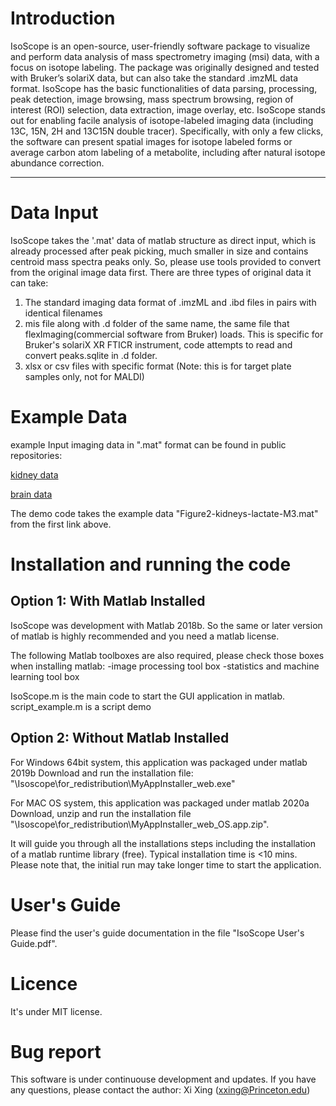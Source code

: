 # Introduction
IsoScope is an open-source, user-friendly software package to visualize and perform data analysis of mass spectrometry imaging (msi) data, with a focus on isotope labeling. The package was originally designed and tested with Bruker’s solariX data, but can also take the standard .imzML data format. IsoScope has the basic functionalities of data parsing, processing, peak detection, image browsing, mass spectrum browsing, region of interest (ROI) selection, data extraction, image overlay, etc. IsoScope stands out for enabling facile analysis of isotope-labeled imaging data (including 13C, 15N, 2H and 13C15N double tracer). Specifically, with only a few clicks, the software can present spatial images for isotope labeled forms or average carbon atom labeling of a metabolite, including after natural isotope abundance correction.

<hr>

# Data Input
IsoScope takes the '.mat' data of matlab structure as direct input, which is already processed after peak picking, much smaller in size and contains centroid mass spectra peaks only.  So, please use tools provided to convert from the original image data first. 
There are three types of original data it can take:
1. The standard imaging data format of .imzML and .ibd files in pairs with identical filenames
2. mis file along with .d folder of the same name, the same file that flexImaging(commercial software from Bruker) loads. This is specific for Bruker's solariX XR FTICR instrument, code attempts to read and convert peaks.sqlite in .d folder.
3. xlsx or csv files with specific format (Note: this is for target plate samples only, not for MALDI)  

# Example Data
example Input imaging data in ".mat" format can be found in public repositories:

[kidney data](http://dx.doi.org/10.6084/m9.figshare.15482112)

[brain data](http://dx.doi.org/10.6084/m9.figshare.15505848) 

The demo code takes the example data "Figure2-kidneys-lactate-M3.mat" from the first link above.


# Installation and running the code
## Option 1: With Matlab Installed 
IsoScope was development with Matlab 2018b.  So the same or later version of matlab is highly recommended and you need a matlab license. 

The following Matlab toolboxes are also required, please check those boxes when installing matlab:
-image processing tool box
-statistics and machine learning tool box

IsoScope.m is the main code to start the GUI application in matlab.
script_example.m is a script demo 

## Option 2: Without Matlab Installed
For Windows 64bit system, this application was packaged under matlab 2019b
Download and run the installation file: "\Isoscope\for_redistribution\MyAppInstaller_web.exe"

For MAC OS system, this application was packaged under matlab 2020a
Download, unzip and run the installation file "\Isoscope\for_redistribution\MyAppInstaller_web_OS.app.zip". 

It will guide you through all the installations steps including the installation of a matlab runtime library (free). Typical installation time is <10 mins.
Please note that, the initial run may take longer time to start the application.

# User's Guide
Please find the user's guide documentation in the file "IsoScope User's Guide.pdf".

# Licence
It's under MIT license.

# Bug report
This software is under continuouse development and updates. If you have any questions, please contact the author: Xi Xing (xxing@Princeton.edu)





